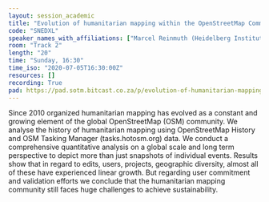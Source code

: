 ```yaml
---
layout: session_academic
title: "Evolution of humanitarian mapping within the OpenStreetMap Community"
code: "SNEDXL"
speaker_names_with_affiliations: ["Marcel Reinmuth (Heidelberg Institute of Geoinformation Technology, Heidelberg University)", "Benjamin Herfort (Heidelberg Institute of Geoinformation Technology, Heidelberg University)", "Jochen Stier (Heidelberg Institute of Geoinformation Technology, Heidelberg University)", "Alina Klerings (Heidelberg Institute of Geoinformation Technology, Heidelberg University)"]
room: "Track 2"
length: "20"
time: "Sunday, 16:30"
time_iso: "2020-07-05T16:30:00Z"
resources: []
recording: True
pad: https://pad.sotm.bitcast.co.za/p/evolution-of-humanitarian-mapping-within-the-opens
---
```

Since 2010 organized humanitarian mapping has evolved as a constant and growing element of the global OpenStreetMap (OSM) community. We analyse the history of humanitarian mapping using OpenStreetMap History and OSM Tasking Manager (tasks.hotosm.org) data. We conduct a comprehensive quantitative analysis on a global scale and long term perspective to depict more than just snapshots of individual events. Results show that in regard to edits, users, projects, geographic diversity, almost all of these have experienced linear growth. But regarding user commitment and validation efforts we conclude that the humanitarian mapping community still faces huge challenges to achieve sustainability.
